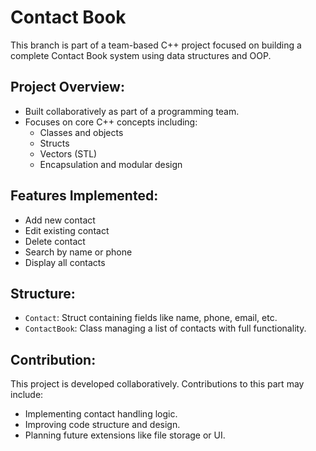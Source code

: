 # Contact Book 

This branch is part of a team-based C++ project focused on building a complete Contact Book system using data structures and OOP.

## Project Overview:
- Built collaboratively as part of a programming team.
- Focuses on core C++ concepts including:
  - Classes and objects
  - Structs
  - Vectors (STL)
  - Encapsulation and modular design

## Features Implemented:
- Add new contact
- Edit existing contact
- Delete contact
- Search by name or phone
- Display all contacts

## Structure:
- `Contact`: Struct containing fields like name, phone, email, etc.
- `ContactBook`: Class managing a list of contacts with full functionality.

## Contribution:
This project is developed collaboratively. Contributions to this part may include:
- Implementing contact handling logic.
- Improving code structure and design.
- Planning future extensions like file storage or UI.
